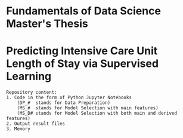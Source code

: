 # Fundamentals of Data Science Master's Thesis
# Predicting Intensive Care Unit Length of Stay via Supervised Learning
    Repository content:
    1. Code in the form of Python Jupyter Notebooks 
        (DP_#  stands for Data Preparation)
        (MS_#  stands for Model Selection with main features)
        (MS_D# stands for Model Selection with both main and derived features)
    2. Output result files
    3. Memory
